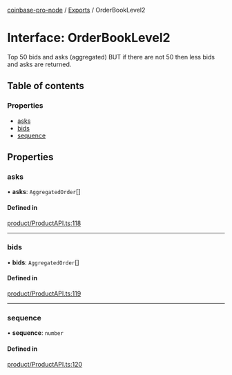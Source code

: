 [coinbase-pro-node](../README.md) / [Exports](../modules.md) / OrderBookLevel2

# Interface: OrderBookLevel2

Top 50 bids and asks (aggregated) BUT if there are not 50 then less bids and asks are returned.

## Table of contents

### Properties

- [asks](OrderBookLevel2.md#asks)
- [bids](OrderBookLevel2.md#bids)
- [sequence](OrderBookLevel2.md#sequence)

## Properties

### asks

• **asks**: `AggregatedOrder`[]

#### Defined in

[product/ProductAPI.ts:118](https://github.com/bennycode/coinbase-pro-node/blob/15253ed/src/product/ProductAPI.ts#L118)

---

### bids

• **bids**: `AggregatedOrder`[]

#### Defined in

[product/ProductAPI.ts:119](https://github.com/bennycode/coinbase-pro-node/blob/15253ed/src/product/ProductAPI.ts#L119)

---

### sequence

• **sequence**: `number`

#### Defined in

[product/ProductAPI.ts:120](https://github.com/bennycode/coinbase-pro-node/blob/15253ed/src/product/ProductAPI.ts#L120)
